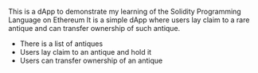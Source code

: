 This is a dApp to demonstrate my learning of the Solidity Programming Language on Ethereum
It is a simple dApp where users lay claim to a rare antique and can transfer ownership of such antique.

- There is a list of antiques
- Users lay claim to an antique and hold it
- Users can transfer ownership of an antique
